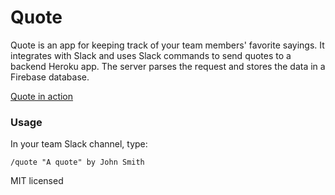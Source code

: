 # Quote

Quote is an app for keeping track of your team members' favorite sayings. It integrates with Slack and uses Slack commands to send quotes to a backend Heroku app. The server parses the request and stores the data in a Firebase database.

[Quote in action](https://ereznagar.github.io/Quote/)

### Usage
In your team Slack channel, type:

```
/quote "A quote" by John Smith
```

MIT licensed
